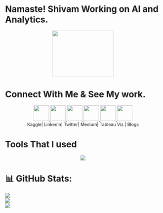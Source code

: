 <h1><b>Namaste! Shivam Working on AI and Analytics.</b></h1>
<div id="header" align="center">
  <img src="https://media.giphy.com/media/ALfii8H2UlPGzQmvxB/giphy.gif" width="200" height="150"/>
</div>
<h1><b>Connect With Me & See My work.</b></h1>
<div align ="center">
<a href="https://www.kaggle.com/mauryansshivam/Home" >
  <img height="50" src="https://cdn4.iconfinder.com/data/icons/logos-and-brands/512/189_Kaggle_logo_logos-64.png"/>
</a>
<a href="https://www.linkedin.com/in/mauryansshivam/">
  <img height="50" src="https://cdn1.iconfinder.com/data/icons/logotypes/32/circle-linkedin-64.png"/>
</a>
<a href="https://twitter.com/shivam_mauryan">
  <img height="50" src="https://cdn2.iconfinder.com/data/icons/social-media-2285/512/1_Twitter_colored_svg-256.png"/>
</a>
<a href="https://medium.com/@shivammaurya945093">
  <img height="50" src="https://cdn3.iconfinder.com/data/icons/social-media-2285/300/Medium-Logo-Black-RGB_300x80-256.png"/>
</a>
<a href="https://public.tableau.com/app/profile/shivam.maurya.tableau">
  <img height="50" src="https://cdn2.iconfinder.com/data/icons/mixd/512/3_tableau-64.png"/>
</a>
<a href="https://write--for-right.blogspot.com/">
  <img height="50" src="https://cdn2.iconfinder.com/data/icons/social-media-icon-set-6/94/blogger-256.png"/>
</a>
</div>
<div align ="center">
<span>Kaggle|</span>
<span>Linkedin|</span>
<span>Twitter|</span>
<span>Medium|</span>
  <span>Tableau Viz.|</span>
  <span>Blogs</span>
</div>

<h1>Tools That I used </h1>
<p align="center">
<img src="https://skillicons.dev/icons?i=git,py,html,css,js,vscode,bootstrap,github,mysql,stackoverflow" />
</p>

# 📊 GitHub Stats:
![](https://github-readme-stats.vercel.app/api?username=shivam-maurya-git&theme=dark&hide_border=false&include_all_commits=false&count_private=false)<br/>
![](https://github-readme-streak-stats.herokuapp.com/?user=shivam-maurya-git&theme=dark&hide_border=false)<br/>
![](https://github-readme-stats.vercel.app/api/top-langs/?username=shivam-maurya-git&theme=dark&hide_border=false&include_all_commits=false&count_private=false&layout=compact)
